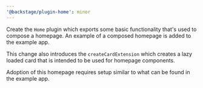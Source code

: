 ```yaml
---
'@backstage/plugin-home': minor
---
```


Create the `Home` plugin which exports some basic functionality that's used to compose a homepage. An example of a composed homepage is added to the example app.

This change also introduces the `createCardExtension` which creates a lazy loaded card that is intended to be used for homepage components.

Adoption of this homepage requires setup similar to what can be found in the example app.
